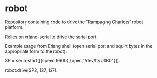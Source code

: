 robot
=====

Repository containing code to drive the "Rampaging Chariots" robot platform.

Relies on erlang-serial to drive the serial port.

Example usage from Erlang shell (open serial port and squirt bytes in the appropriate form to the robot):

SP = serial:start([{speed,9600},{open,"/dev/ttyUSB0"}]).

robot:drive(SP2, 127, 127).

